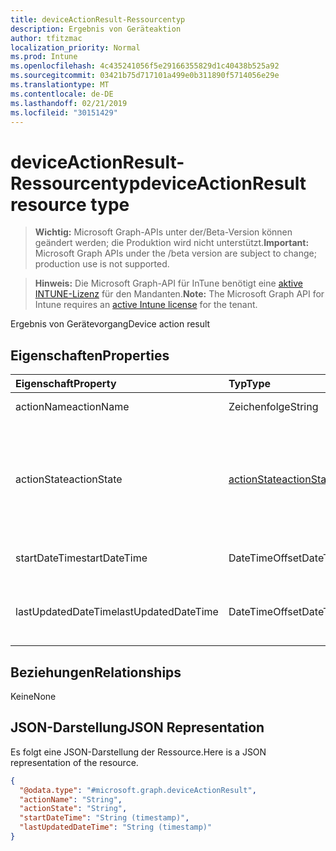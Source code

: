 ```yaml
---
title: deviceActionResult-Ressourcentyp
description: Ergebnis von Geräteaktion
author: tfitzmac
localization_priority: Normal
ms.prod: Intune
ms.openlocfilehash: 4c435241056f5e29166355829d1c40438b525a92
ms.sourcegitcommit: 03421b75d717101a499e0b311890f5714056e29e
ms.translationtype: MT
ms.contentlocale: de-DE
ms.lasthandoff: 02/21/2019
ms.locfileid: "30151429"
---
```

# <a name="deviceactionresult-resource-type"></a><span data-ttu-id="a5e8a-103">deviceActionResult-Ressourcentyp</span><span class="sxs-lookup"><span data-stu-id="a5e8a-103">deviceActionResult resource type</span></span>

> <span data-ttu-id="a5e8a-104">**Wichtig:** Microsoft Graph-APIs unter der/Beta-Version können geändert werden; die Produktion wird nicht unterstützt.</span><span class="sxs-lookup"><span data-stu-id="a5e8a-104">**Important:** Microsoft Graph APIs under the /beta version are subject to change; production use is not supported.</span></span>

> <span data-ttu-id="a5e8a-105">**Hinweis:** Die Microsoft Graph-API für InTune benötigt eine [aktive INTUNE-Lizenz](https://go.microsoft.com/fwlink/?linkid=839381) für den Mandanten.</span><span class="sxs-lookup"><span data-stu-id="a5e8a-105">**Note:** The Microsoft Graph API for Intune requires an [active Intune license](https://go.microsoft.com/fwlink/?linkid=839381) for the tenant.</span></span>

<span data-ttu-id="a5e8a-106">Ergebnis von Gerätevorgang</span><span class="sxs-lookup"><span data-stu-id="a5e8a-106">Device action result</span></span>

## <a name="properties"></a><span data-ttu-id="a5e8a-107">Eigenschaften</span><span class="sxs-lookup"><span data-stu-id="a5e8a-107">Properties</span></span>
|<span data-ttu-id="a5e8a-108">Eigenschaft</span><span class="sxs-lookup"><span data-stu-id="a5e8a-108">Property</span></span>|<span data-ttu-id="a5e8a-109">Typ</span><span class="sxs-lookup"><span data-stu-id="a5e8a-109">Type</span></span>|<span data-ttu-id="a5e8a-110">Beschreibung</span><span class="sxs-lookup"><span data-stu-id="a5e8a-110">Description</span></span>|
|:---|:---|:---|
|<span data-ttu-id="a5e8a-111">actionName</span><span class="sxs-lookup"><span data-stu-id="a5e8a-111">actionName</span></span>|<span data-ttu-id="a5e8a-112">Zeichenfolge</span><span class="sxs-lookup"><span data-stu-id="a5e8a-112">String</span></span>|<span data-ttu-id="a5e8a-113">Name der Aktion</span><span class="sxs-lookup"><span data-stu-id="a5e8a-113">Action name</span></span>|
|<span data-ttu-id="a5e8a-114">actionState</span><span class="sxs-lookup"><span data-stu-id="a5e8a-114">actionState</span></span>|[<span data-ttu-id="a5e8a-115">actionState</span><span class="sxs-lookup"><span data-stu-id="a5e8a-115">actionState</span></span>](../resources/intune-shared-actionstate.md)|<span data-ttu-id="a5e8a-116">Status der Aktion.</span><span class="sxs-lookup"><span data-stu-id="a5e8a-116">State of the action.</span></span> <span data-ttu-id="a5e8a-117">Mögliche Werte sind: `none`, `pending`, `canceled`, `active`, `done`, `failed` und `notSupported`.</span><span class="sxs-lookup"><span data-stu-id="a5e8a-117">Possible values are: `none`, `pending`, `canceled`, `active`, `done`, `failed`, `notSupported`.</span></span>|
|<span data-ttu-id="a5e8a-118">startDateTime</span><span class="sxs-lookup"><span data-stu-id="a5e8a-118">startDateTime</span></span>|<span data-ttu-id="a5e8a-119">DateTimeOffset</span><span class="sxs-lookup"><span data-stu-id="a5e8a-119">DateTimeOffset</span></span>|<span data-ttu-id="a5e8a-120">Zeitpunkt der Einleitung der Aktion</span><span class="sxs-lookup"><span data-stu-id="a5e8a-120">Time the action was initiated</span></span>|
|<span data-ttu-id="a5e8a-121">lastUpdatedDateTime</span><span class="sxs-lookup"><span data-stu-id="a5e8a-121">lastUpdatedDateTime</span></span>|<span data-ttu-id="a5e8a-122">DateTimeOffset</span><span class="sxs-lookup"><span data-stu-id="a5e8a-122">DateTimeOffset</span></span>|<span data-ttu-id="a5e8a-123">Zeitpunkt der letzten Aktualisierung des Aktionszustands</span><span class="sxs-lookup"><span data-stu-id="a5e8a-123">Time the action state was last updated</span></span>|

## <a name="relationships"></a><span data-ttu-id="a5e8a-124">Beziehungen</span><span class="sxs-lookup"><span data-stu-id="a5e8a-124">Relationships</span></span>
<span data-ttu-id="a5e8a-125">Keine</span><span class="sxs-lookup"><span data-stu-id="a5e8a-125">None</span></span>

## <a name="json-representation"></a><span data-ttu-id="a5e8a-126">JSON-Darstellung</span><span class="sxs-lookup"><span data-stu-id="a5e8a-126">JSON Representation</span></span>
<span data-ttu-id="a5e8a-127">Es folgt eine JSON-Darstellung der Ressource.</span><span class="sxs-lookup"><span data-stu-id="a5e8a-127">Here is a JSON representation of the resource.</span></span>
<!-- {
  "blockType": "resource",
  "@odata.type": "microsoft.graph.deviceActionResult"
}
-->
``` json
{
  "@odata.type": "#microsoft.graph.deviceActionResult",
  "actionName": "String",
  "actionState": "String",
  "startDateTime": "String (timestamp)",
  "lastUpdatedDateTime": "String (timestamp)"
}
```




